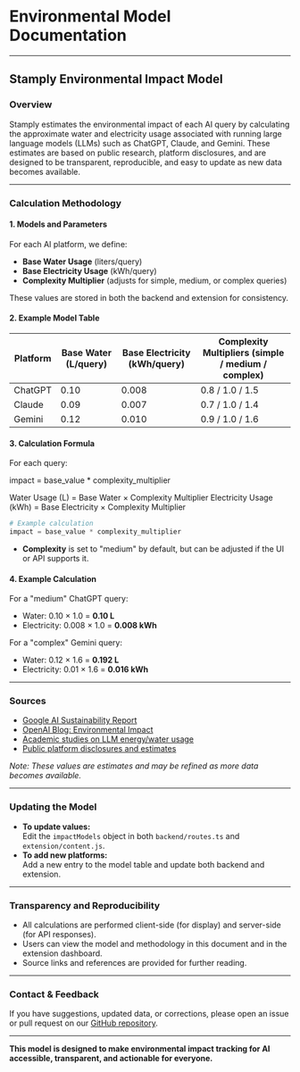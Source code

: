 
# Environmental Model Documentation

---

## Stamply Environmental Impact Model

### **Overview**

Stamply estimates the environmental impact of each AI query by calculating the approximate water and electricity usage associated with running large language models (LLMs) such as ChatGPT, Claude, and Gemini. These estimates are based on public research, platform disclosures, and are designed to be transparent, reproducible, and easy to update as new data becomes available.

---

### **Calculation Methodology**

#### **1. Models and Parameters**

For each AI platform, we define:

- **Base Water Usage** (liters/query)
- **Base Electricity Usage** (kWh/query)
- **Complexity Multiplier** (adjusts for simple, medium, or complex queries)

These values are stored in both the backend and extension for consistency.

#### **2. Example Model Table**

| Platform | Base Water (L/query) | Base Electricity (kWh/query) | Complexity Multipliers (simple / medium / complex) |
| -------- | -------------------- | ---------------------------- | -------------------------------------------------- |
| ChatGPT  | 0.10                 | 0.008                        | 0.8 / 1.0 / 1.5                                    |
| Claude   | 0.09                 | 0.007                        | 0.7 / 1.0 / 1.4                                    |
| Gemini   | 0.12                 | 0.010                        | 0.9 / 1.0 / 1.6                                    |

#### **3. Calculation Formula**

For each query:

impact = base_value * complexity_multiplier

Water Usage (L)      = Base Water × Complexity Multiplier
Electricity Usage (kWh) = Base Electricity × Complexity Multiplier

```python
# Example calculation
impact = base_value * complexity_multiplier
```

- **Complexity** is set to "medium" by default, but can be adjusted if the UI or API supports it.

#### **4. Example Calculation**

For a "medium" ChatGPT query:

- Water: 0.10 × 1.0 = **0.10 L**
- Electricity: 0.008 × 1.0 = **0.008 kWh**

For a "complex" Gemini query:

- Water: 0.12 × 1.6 = **0.192 L**
- Electricity: 0.01 × 1.6 = **0.016 kWh**

---

### **Sources**

- [Google AI Sustainability Report](https://storage.googleapis.com/gweb-uniblog-publish-prod/documents/AI_Sustainability_Report.pdf)
- [OpenAI Blog: Environmental Impact](https://openai.com/blog/ai-and-environment)
- [Academic studies on LLM energy/water usage](https://arxiv.org/abs/2104.10350)
- [Public platform disclosures and estimates](https://www.technologyreview.com/2023/04/13/1071272/chatgpt-water-use/)

*Note: These values are estimates and may be refined as more data becomes available.*

---

### **Updating the Model**

- **To update values:**  
  Edit the `impactModels` object in both `backend/routes.ts` and `extension/content.js`.
- **To add new platforms:**  
  Add a new entry to the model table and update both backend and extension.

---

### **Transparency and Reproducibility**

- All calculations are performed client-side (for display) and server-side (for API responses).
- Users can view the model and methodology in this document and in the extension dashboard.
- Source links and references are provided for further reading.

---

### **Contact & Feedback**

If you have suggestions, updated data, or corrections, please open an issue or pull request on our [GitHub repository](https://github.com/your-repo/stamply).

---

**This model is designed to make environmental impact tracking for AI accessible, transparent, and actionable for everyone.**
